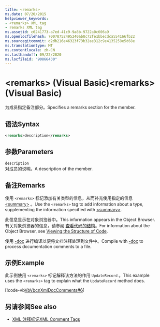 ```yaml
---
title: <remarks>
ms.date: 07/20/2015
helpviewer_keywords:
- <remarks> XML tag
- remarks XML tag
ms.assetid: c6241773-a7ed-41c9-9a8b-9722a0c606a9
ms.openlocfilehash: 70078752495240ab8c72fe1bbecdca554166fb22
ms.sourcegitcommit: d2db216e46323f73b32ae312c9e4135258e5d68e
ms.translationtype: MT
ms.contentlocale: zh-CN
ms.lasthandoff: 09/22/2020
ms.locfileid: "90866430"
---
```

# <a name="remarks-visual-basic"></a><span data-ttu-id="48701-101">\<remarks> (Visual Basic)</span><span class="sxs-lookup"><span data-stu-id="48701-101">\<remarks> (Visual Basic)</span></span>

<span data-ttu-id="48701-102">为成员指定备注部分。</span><span class="sxs-lookup"><span data-stu-id="48701-102">Specifies a remarks section for the member.</span></span>  
  
## <a name="syntax"></a><span data-ttu-id="48701-103">语法</span><span class="sxs-lookup"><span data-stu-id="48701-103">Syntax</span></span>  
  
```xml  
<remarks>description</remarks>  
```  
  
## <a name="parameters"></a><span data-ttu-id="48701-104">参数</span><span class="sxs-lookup"><span data-stu-id="48701-104">Parameters</span></span>  

 `description`  
 <span data-ttu-id="48701-105">对成员的说明。</span><span class="sxs-lookup"><span data-stu-id="48701-105">A description of the member.</span></span>  
  
## <a name="remarks"></a><span data-ttu-id="48701-106">备注</span><span class="sxs-lookup"><span data-stu-id="48701-106">Remarks</span></span>  

 <span data-ttu-id="48701-107">使用 `<remarks>` 标记添加有关类型的信息，从而补充使用指定的信息 [\<summary>](summary.md) 。</span><span class="sxs-lookup"><span data-stu-id="48701-107">Use the `<remarks>` tag to add information about a type, supplementing the information specified with [\<summary>](summary.md).</span></span>  
  
 <span data-ttu-id="48701-108">此信息显示在对象浏览器中。</span><span class="sxs-lookup"><span data-stu-id="48701-108">This information appears in the Object Browser.</span></span> <span data-ttu-id="48701-109">有关对象浏览器的信息，请参阅 [查看代码的结构](/visualstudio/ide/viewing-the-structure-of-code)。</span><span class="sxs-lookup"><span data-stu-id="48701-109">For information about the Object Browser, see [Viewing the Structure of Code](/visualstudio/ide/viewing-the-structure-of-code).</span></span>  
  
 <span data-ttu-id="48701-110">使用 [-doc](../../reference/command-line-compiler/doc.md) 进行编译以便将文档注释处理到文件中。</span><span class="sxs-lookup"><span data-stu-id="48701-110">Compile with [-doc](../../reference/command-line-compiler/doc.md) to process documentation comments to a file.</span></span>  
  
## <a name="example"></a><span data-ttu-id="48701-111">示例</span><span class="sxs-lookup"><span data-stu-id="48701-111">Example</span></span>  

 <span data-ttu-id="48701-112">此示例使用 `<remarks>` 标记解释该方法的作用 `UpdateRecord` 。</span><span class="sxs-lookup"><span data-stu-id="48701-112">This example uses the `<remarks>` tag to explain what the `UpdateRecord` method does.</span></span>  
  
 [!code-vb[VbVbcnXmlDocComments#6](~/samples/snippets/visualbasic/VS_Snippets_VBCSharp/VbVbcnXmlDocComments/VB/Class1.vb#6)]  
  
## <a name="see-also"></a><span data-ttu-id="48701-113">另请参阅</span><span class="sxs-lookup"><span data-stu-id="48701-113">See also</span></span>

- [<span data-ttu-id="48701-114">XML 注释标记</span><span class="sxs-lookup"><span data-stu-id="48701-114">XML Comment Tags</span></span>](index.md)
